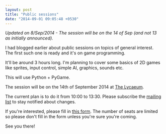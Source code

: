 ```yaml
---
layout: post
title: "Public sessions"
date: "2014-09-01 09:05:48 +0530"
---
```


*Updated on 8/Sep/2014 - The session will be on the 14 of Sep (and not 13 as initially announced).*

I had blogged earlier about public sessions on topics of general
interest. The first such one is ready and it's on game programming.

It'll be around 3 hours long. I'm planning to cover some basics of 2D
games like sprites, input control, simple AI, graphics, sounds etc.

This will use Python + PyGame.

The session will be on the 14th of September 2014 at [The Lycaeum](http://thelycaeum.in/contact.html).

The current plan is to do it from 10:00 to 13:30. Please subscribe the [mailing list](http://thelycaeum.in/resources.html) to stay notified about changes.

If you're interested, please fill in [this form](https://docs.google.com/forms/d/1guydgZMTtsqNd25vU8tbut9L2j51ej52cD-ieoT8np0/viewform). The number of seats are limited so please don't fill in the form unless you're sure you're coming.

See you there!
